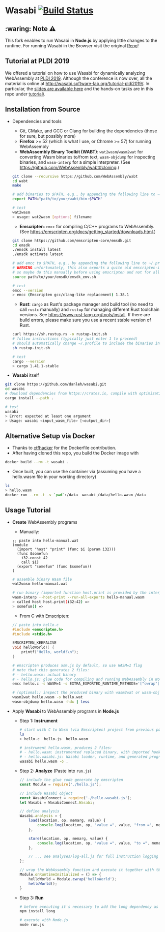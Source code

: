 # Wasabi [![Build Status](https://travis-ci.com/danleh/wasabi.svg?branch=master)](https://travis-ci.com/danleh/wasabi)

## :waring: Note :warning:
This fork enables to run Wasabi in **Node.js** by applying little changes to the runtime. For running Wasabi in the Browser visit the original [Repo](https://github.com/danleh/wasabi)!

## Tutorial at PLDI 2019

We offered a tutorial on how to use Wasabi for dynamically analyzing WebAssembly at [PLDI 2019](https://conf.researchr.org/home/pldi-2019). Although the conference is now over, all the material is online at http://wasabi.software-lab.org/tutorial-pldi2019/. In particular, the [slides are available here](http://wasabi.software-lab.org/wasabi_tutorial_slides.pdf) and the hands-on tasks are in this repo under [tutorial/](https://github.com/danleh/wasabi/tree/master/tutorial).

## Installation from Source

- Dependencies and tools
    * Git, CMake, and GCC or Clang for building the dependencies (those for sure, but possibly more)
    * **Firefox** >= 52 (which is what I use, or Chrome >= 57) for running WebAssembly
    * **WebAssembly Binary Toolkit (WABT)**: ```wat2wasm```/```wasm2wat``` for converting Wasm binaries to/from text, ```wasm-objdump``` for inspecting binaries, and ```wasm-interp``` for a simple interpreter. (See https://github.com/WebAssembly/wabt#cloning.)
    ```bash
    git clone --recursive https://github.com/WebAssembly/wabt
    cd wabt
    make
    
    # add binaries to $PATH, e.g., by appending the following line to ~/.profile or ~/.bashrc
    export PATH="path/to/your/wabt/bin:$PATH"
    
    # test
    wat2wasm
    > usage: wat2wasm [options] filename
    ```
    
    * **Emscripten**: ```emcc``` for compiling C/C++ programs to WebAssembly. (See https://emscripten.org/docs/getting_started/downloads.html.)
    ```bash
    git clone https://github.com/emscripten-core/emsdk.git
    cd emsdk
    ./emsdk install latest
    ./emsdk activate latest
    
    # add emcc to $PATH, e.g., by appending the following line to ~/.profile or ~/.bashrc
    # WARNING unfortunately, this also exports a quite old emscripten-included clang version,
    # so maybe do this manually before using emscripten and not for all shells. 
    source path/to/your/emsdk/emsdk_env.sh
    
    # test
    emcc --version
    > emcc (Emscripten gcc/clang-like replacement) 1.38.1
    ``` 
    
    * **Rust**: ```cargo``` as Rust's package manager and build tool (no need to call ```rustc``` manually) and ```rustup``` for managing different Rust toolchain versions. See https://www.rust-lang.org/tools/install. If there are build errors, please make sure you use a recent stable version of Rust.
    ```bash
    curl https://sh.rustup.rs -o rustup-init.sh
    # follow instructions (typically just enter 1 to proceed)
    # should automatically change ~/.profile to include the binaries in $PATH
    sh rustup-init.sh
    
    # test
    cargo --version
    > cargo 1.41.1-stable
    ```

- **Wasabi** itself
```bash
git clone https://github.com/danleh/wasabi.git
cd wasabi
# download dependencies from https://crates.io, compile with optimizations, make wasabi binary available in $PATH
cargo install --path .

# test
wasabi
> Error: expected at least one argument
> Usage: wasabi <input_wasm_file> [<output_dir>]
```

## Alternative Setup via Docker

- Thanks to [ctfhacker](https://github.com/ctfhacker) for the Dockerfile contribution.
- After having cloned this repo, you build the Docker image with
```bash
docker build --rm -t wasabi .
```
- Once built, you can use the container via (assuming you have a hello.wasm file in your working directory)
```bash
ls
> hello.wasm
docker run --rm -t -v `pwd`:/data  wasabi /data/hello.wasm /data
```

## Usage Tutorial

- **Create** WebAssembly programs
    * Manually:
    ```sexp
    ;; paste into hello-manual.wat
    (module
      (import "host" "print" (func $i (param i32)))
      (func $somefun
        i32.const 42
        call $i)
      (export "somefun" (func $somefun))
    )
    ```
    ```bash
    # assemble binary Wasm file
    wat2wasm hello-manual.wat
    
    # run binary (imported function host.print is provided by the interpreter)
    wasm-interp --host-print --run-all-exports hello-manual.wasm
    > called host host.print(i32:42) =>
    > somefun() =>
    ```
    
    * From C with Emscripten:
    ```C
    // paste into hello.c
    #include <emscripten.h>
    #include <stdio.h>

    EMSCRIPTEN_KEEPALIVE
    void helloWorld() {
        printf("Hello, world!\n");
    }
    ```
    ```bash
    # emscripten produces asm.js by default, so use WASM=1 flag
    # note that this generates 2 files: 
    # - hello.wasm: actual binary
    # - hello.js: glue code for compiling and running WebAssembly in Node.js
    emcc hello.c -s WASM=1 -s EXTRA_EXPORTED_RUNTIME_METHODS='["cwrap"]' -o hello.js

    # (optional:) inspect the produced binary with wasm2wat or wasm-objdump
    wasm2wat hello.wasm -o hello.wat
    wasm-objdump hello.wasm -hdx | less
    ```

- Apply **Wasabi** to WebAssembly programs in **Node.js** 
    * Step 1: **Instrument**
        ```bash
        # start with C to Wasm (via Emscripten) project from previous point, that is:  
        ls
        > hello.c  hello.js  hello.wasm
    
        # instrument hello.wasm, produces 2 files:
        # - hello.wasm: instrumented replaced binary, with imported hooks and calls to these hooks inserted between instructions
        # - hello.wasabi.js: Wasabi loader, runtime, and generated program-dependent JavaScript (low-level monomorphized hooks and statically extracted information about the binary)
        wasabi hello.wasm -o .
        ```

    * Step 2: **Analyze** (Paste into `run.js`)
        ```javascript
        // include the glue code generate by emscripten
        const Module = require('./hello.js');

        // include Wasabi object
        const WasabiConnect = require('./hello.wasabi.js');
        let Wasabi = WasabiConnect.Wasabi;

        // define analysis 
        Wasabi.analysis = {
            load(location, op, memarg, value) {
                console.log(location, op, "value =", value, "from =", memarg);
            },

            store(location, op, memarg, value) {
                console.log(location, op, "value =", value, "to =", memarg);
            },

            // ... see analyses/log-all.js for full instruction logging
        };

        // wrap the WebAssembly function and execute it together with the analysis
        Module.onRuntimeInitialized = () => {
            helloWorld = Module.cwrap('helloWorld');
            helloWorld();
        }
        ```

    * Step 3: **Run**
        ```bash
        # before executing it's necessary to add the long dependency as a npm package
        npm install long

        # execute with Node.js
        node run.js
        ```
